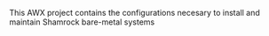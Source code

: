 This AWX project contains the configurations necesary to install and maintain Shamrock bare-metal systems

